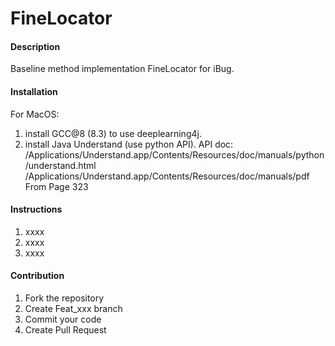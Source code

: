 # FineLocator

#### Description

Baseline method implementation FineLocator for iBug.

#### Installation

For MacOS:
1. install GCC@8 (8.3) to use deeplearning4j.
2. install Java Understand (use python API).
   API doc: /Applications/Understand.app/Contents/Resources/doc/manuals/python/understand.html
            /Applications/Understand.app/Contents/Resources/doc/manuals/pdf  From Page 323

#### Instructions

1. xxxx
2. xxxx
3. xxxx

#### Contribution

1. Fork the repository
2. Create Feat_xxx branch
3. Commit your code
4. Create Pull Request